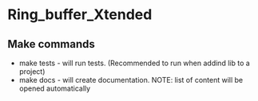 # Ring_buffer_Xtended
<h2> Make commands </h2>
<ul>
<li> make tests - will run tests. (Recommended to run when addind lib to a project)</li>
<li> make docs - will create documentation. NOTE: list of content will be opened automatically</li>
</ul>
